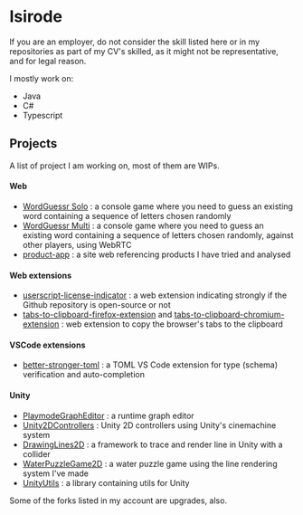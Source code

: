 # Isirode

If you are an employer, do not consider the skill listed here or in my repositories as part of my CV's skilled, as it might not be representative, and for legal reason.

I mostly work on:
- Java
- C#
- Typescript

## Projects

A list of project I am working on, most of them are WIPs.

#### Web

- [WordGuessr Solo](https://github.com/isirode/word-guessing-solo) : a console game where you need to guess an existing word containing a sequence of letters chosen randomly
- [WordGuessr Multi](https://github.com/isirode/word-guessing-multi-xterm) : a console game where you need to guess an existing word containing a sequence of letters chosen randomly, against other players, using WebRTC
- [product-app](https://github.com/isirode/products-app) : a site web referencing products I have tried and analysed

#### Web extensions

- [userscript-license-indicator](https://github.com/isirode/userscript-license-indicator) : a web extension indicating strongly if the Github repository is open-source or not
- [tabs-to-clipboard-firefox-extension](https://github.com/isirode/tabs-to-clipboard-firefox-extension) and [tabs-to-clipboard-chromium-extension](https://github.com/isirode/tabs-to-clipboard-chromium-extension) : web extension to copy the browser's tabs to the clipboard

#### VSCode extensions

- [better-stronger-toml](https://github.com/isirode/better-stronger-toml) : a TOML VS Code extension for type (schema) verification and auto-completion

#### Unity

- [PlaymodeGraphEditor](https://github.com/isirode/PlaymodeGraphEditor) : a runtime graph editor
- [Unity2DControllers](https://github.com/isirode/Unity2DControllers) : Unity 2D controllers using Unity's cinemachine system
- [DrawingLines2D](https://github.com/isirode/DrawingLines2D) : a framework to trace and render line in Unity with a collider
- [WaterPuzzleGame2D](https://github.com/isirode/WaterPuzzleGame2D) : a water puzzle game using the line rendering system I've made
- [UnityUtils](https://github.com/isirode/UnityUtils) : a library containing utils for Unity

Some of the forks listed in my account are upgrades, also.

<!--
**isirode/isirode** is a ✨ _special_ ✨ repository because its `README.md` (this file) appears on your GitHub profile.

Here are some ideas to get you started:

- 🔭 I’m currently working on ...
- 🌱 I’m currently learning ...
- 👯 I’m looking to collaborate on ...
- 🤔 I’m looking for help with ...
- 💬 Ask me about ...
- 📫 How to reach me: ...
- 😄 Pronouns: ...
- ⚡ Fun fact: ...
-->
